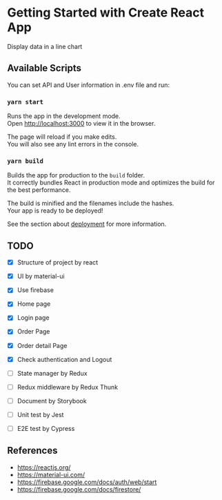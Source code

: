 # Getting Started with Create React App
Display data in a line chart


## Available Scripts

You can set API and User information in .env file and run:

### `yarn start`

Runs the app in the development mode.\
Open [http://localhost:3000](http://localhost:3000) to view it in the browser.

The page will reload if you make edits.\
You will also see any lint errors in the console.

### `yarn build`

Builds the app for production to the `build` folder.\
It correctly bundles React in production mode and optimizes the build for the best performance.

The build is minified and the filenames include the hashes.\
Your app is ready to be deployed!

See the section about [deployment](https://facebook.github.io/create-react-app/docs/deployment) for more information.


## TODO

- [x] Structure of project by react
- [x] UI by material-ui
- [x] Use firebase
- [x] Home page
- [x] Login page
- [x] Order Page
- [x] Order detail Page
- [x] Check authentication and Logout
- [ ] State manager by Redux
- [ ] Redux middleware by Redux Thunk
- [ ] Document by Storybook
- [ ] Unit test by Jest
- [ ] E2E test by Cypress


## References

- https://reactjs.org/
- https://material-ui.com/
- https://firebase.google.com/docs/auth/web/start
- https://firebase.google.com/docs/firestore/